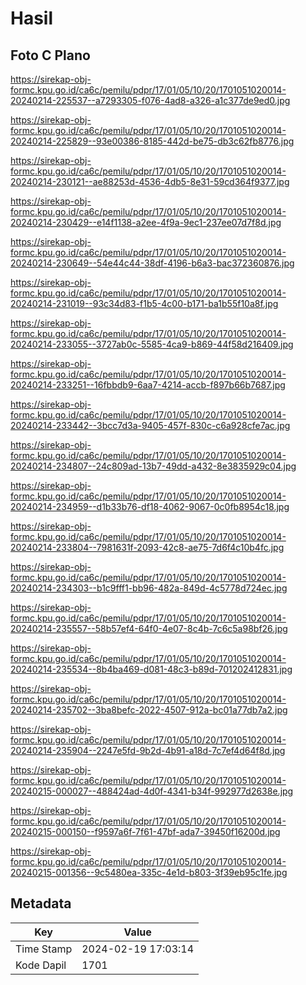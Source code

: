 # Hasil

## Foto C Plano

https://sirekap-obj-formc.kpu.go.id/ca6c/pemilu/pdpr/17/01/05/10/20/1701051020014-20240214-225537--a7293305-f076-4ad8-a326-a1c377de9ed0.jpg

https://sirekap-obj-formc.kpu.go.id/ca6c/pemilu/pdpr/17/01/05/10/20/1701051020014-20240214-225829--93e00386-8185-442d-be75-db3c62fb8776.jpg

https://sirekap-obj-formc.kpu.go.id/ca6c/pemilu/pdpr/17/01/05/10/20/1701051020014-20240214-230121--ae88253d-4536-4db5-8e31-59cd364f9377.jpg

https://sirekap-obj-formc.kpu.go.id/ca6c/pemilu/pdpr/17/01/05/10/20/1701051020014-20240214-230429--e14f1138-a2ee-4f9a-9ec1-237ee07d7f8d.jpg

https://sirekap-obj-formc.kpu.go.id/ca6c/pemilu/pdpr/17/01/05/10/20/1701051020014-20240214-230649--54e44c44-38df-4196-b6a3-bac372360876.jpg

https://sirekap-obj-formc.kpu.go.id/ca6c/pemilu/pdpr/17/01/05/10/20/1701051020014-20240214-231019--93c34d83-f1b5-4c00-b171-ba1b55f10a8f.jpg

https://sirekap-obj-formc.kpu.go.id/ca6c/pemilu/pdpr/17/01/05/10/20/1701051020014-20240214-233055--3727ab0c-5585-4ca9-b869-44f58d216409.jpg

https://sirekap-obj-formc.kpu.go.id/ca6c/pemilu/pdpr/17/01/05/10/20/1701051020014-20240214-233251--16fbbdb9-6aa7-4214-accb-f897b66b7687.jpg

https://sirekap-obj-formc.kpu.go.id/ca6c/pemilu/pdpr/17/01/05/10/20/1701051020014-20240214-233442--3bcc7d3a-9405-457f-830c-c6a928cfe7ac.jpg

https://sirekap-obj-formc.kpu.go.id/ca6c/pemilu/pdpr/17/01/05/10/20/1701051020014-20240214-234807--24c809ad-13b7-49dd-a432-8e3835929c04.jpg

https://sirekap-obj-formc.kpu.go.id/ca6c/pemilu/pdpr/17/01/05/10/20/1701051020014-20240214-234959--d1b33b76-df18-4062-9067-0c0fb8954c18.jpg

https://sirekap-obj-formc.kpu.go.id/ca6c/pemilu/pdpr/17/01/05/10/20/1701051020014-20240214-233804--7981631f-2093-42c8-ae75-7d6f4c10b4fc.jpg

https://sirekap-obj-formc.kpu.go.id/ca6c/pemilu/pdpr/17/01/05/10/20/1701051020014-20240214-234303--b1c9fff1-bb96-482a-849d-4c5778d724ec.jpg

https://sirekap-obj-formc.kpu.go.id/ca6c/pemilu/pdpr/17/01/05/10/20/1701051020014-20240214-235557--58b57ef4-64f0-4e07-8c4b-7c6c5a98bf26.jpg

https://sirekap-obj-formc.kpu.go.id/ca6c/pemilu/pdpr/17/01/05/10/20/1701051020014-20240214-235534--8b4ba469-d081-48c3-b89d-701202412831.jpg

https://sirekap-obj-formc.kpu.go.id/ca6c/pemilu/pdpr/17/01/05/10/20/1701051020014-20240214-235702--3ba8befc-2022-4507-912a-bc01a77db7a2.jpg

https://sirekap-obj-formc.kpu.go.id/ca6c/pemilu/pdpr/17/01/05/10/20/1701051020014-20240214-235904--2247e5fd-9b2d-4b91-a18d-7c7ef4d64f8d.jpg

https://sirekap-obj-formc.kpu.go.id/ca6c/pemilu/pdpr/17/01/05/10/20/1701051020014-20240215-000027--488424ad-4d0f-4341-b34f-992977d2638e.jpg

https://sirekap-obj-formc.kpu.go.id/ca6c/pemilu/pdpr/17/01/05/10/20/1701051020014-20240215-000150--f9597a6f-7f61-47bf-ada7-39450f16200d.jpg

https://sirekap-obj-formc.kpu.go.id/ca6c/pemilu/pdpr/17/01/05/10/20/1701051020014-20240215-001356--9c5480ea-335c-4e1d-b803-3f39eb95c1fe.jpg


## Metadata

| Key        | Value               |
| ---------- | ------------------- |
| Time Stamp | 2024-02-19 17:03:14 |
| Kode Dapil | 1701                |




